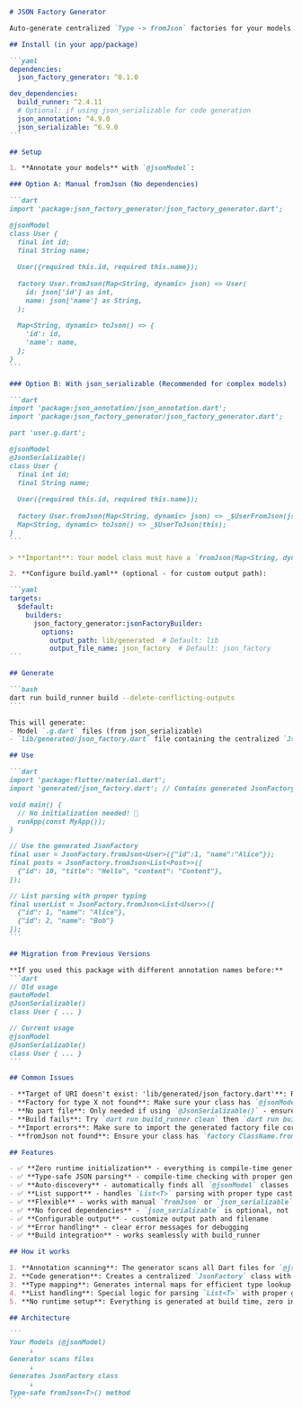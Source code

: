 ````markdown
# JSON Factory Generator

Auto-generate centralized `Type -> fromJson` factories for your models using `@jsonModel` annotation.

## Install (in your app/package)

```yaml
dependencies:
  json_factory_generator: ^0.1.0

dev_dependencies:
  build_runner: ^2.4.11
  # Optional: if using json_serializable for code generation
  json_annotation: ^4.9.0
  json_serializable: ^6.9.0
```

## Setup

1. **Annotate your models** with `@jsonModel`:

### Option A: Manual fromJson (No dependencies)

```dart
import 'package:json_factory_generator/json_factory_generator.dart';

@jsonModel
class User {
  final int id;
  final String name;
  
  User({required this.id, required this.name});
  
  factory User.fromJson(Map<String, dynamic> json) => User(
    id: json['id'] as int,
    name: json['name'] as String,
  );
  
  Map<String, dynamic> toJson() => {
    'id': id,
    'name': name,
  };
}
```

### Option B: With json_serializable (Recommended for complex models)

```dart
import 'package:json_annotation/json_annotation.dart';
import 'package:json_factory_generator/json_factory_generator.dart';

part 'user.g.dart';

@jsonModel
@JsonSerializable()
class User {
  final int id;
  final String name;
  
  User({required this.id, required this.name});
  
  factory User.fromJson(Map<String, dynamic> json) => _$UserFromJson(json);
  Map<String, dynamic> toJson() => _$UserToJson(this);
}
```

> **Important**: Your model class must have a `fromJson(Map<String, dynamic>)` factory constructor.

2. **Configure build.yaml** (optional - for custom output path):

```yaml
targets:
  $default:
    builders:
      json_factory_generator:jsonFactoryBuilder:
        options:
          output_path: lib/generated  # Default: lib
          output_file_name: json_factory  # Default: json_factory
```

## Generate

```bash
dart run build_runner build --delete-conflicting-outputs
```

This will generate:
- Model `.g.dart` files (from json_serializable)
- `lib/generated/json_factory.dart` file containing the centralized `JsonFactory` class

## Use

```dart
import 'package:flutter/material.dart';
import 'generated/json_factory.dart'; // Contains generated JsonFactory

void main() {
  // No initialization needed! 🎉
  runApp(const MyApp());
}

// Use the generated JsonFactory
final user = JsonFactory.fromJson<User>({"id":1, "name":"Alice"});
final posts = JsonFactory.fromJson<List<Post>>([
  {"id": 10, "title": "Hello", "content": "Content"},
]);

// List parsing with proper typing
final userList = JsonFactory.fromJson<List<User>>([
  {"id": 1, "name": "Alice"},
  {"id": 2, "name": "Bob"}
]);
```

## Migration from Previous Versions

**If you used this package with different annotation names before:**
```dart
// Old usage
@autoModel
@JsonSerializable()
class User { ... }

// Current usage  
@jsonModel
@JsonSerializable()
class User { ... }
```

## Common Issues

- **Target of URI doesn't exist: 'lib/generated/json_factory.dart'**: Run `dart run build_runner build` first.
- **Factory for type X not found**: Make sure your class has `@jsonModel` annotation and `fromJson` factory constructor.
- **No part file**: Only needed if using `@JsonSerializable()` - ensure `part 'your_file.g.dart';` exists.
- **Build fails**: Try `dart run build_runner clean` then `dart run build_runner build`.
- **Import errors**: Make sure to import the generated factory file correctly.
- **fromJson not found**: Ensure your class has `factory ClassName.fromJson(Map<String, dynamic> json)` constructor.

## Features

- ✅ **Zero runtime initialization** - everything is compile-time generated
- ✅ **Type-safe JSON parsing** - compile-time checking with proper generics
- ✅ **Auto-discovery** - automatically finds all `@jsonModel` classes with `fromJson` method
- ✅ **List support** - handles `List<T>` parsing with proper type casting
- ✅ **Flexible** - works with manual `fromJson` or `json_serializable` generated methods
- ✅ **No forced dependencies** - `json_serializable` is optional, not required
- ✅ **Configurable output** - customize output path and filename
- ✅ **Error handling** - clear error messages for debugging
- ✅ **Build integration** - works seamlessly with build_runner

## How it works

1. **Annotation scanning**: The generator scans all Dart files for `@jsonModel` classes
2. **Code generation**: Creates a centralized `JsonFactory` class with type-safe factories
3. **Type mapping**: Generates internal maps for efficient type lookup and casting
4. **List handling**: Special logic for parsing `List<T>` with proper generic types
5. **No runtime setup**: Everything is generated at build time, zero initialization needed

## Architecture

```
Your Models (@jsonModel) 
     ↓
Generator scans files
     ↓  
Generates JsonFactory class
     ↓
Type-safe fromJson<T>() method
```

````
